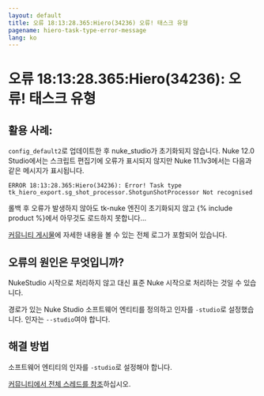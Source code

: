 ```yaml
---
layout: default
title: 오류 18:13:28.365:Hiero(34236) 오류! 태스크 유형
pagename: hiero-task-type-error-message
lang: ko
---
```


# 오류 18:13:28.365:Hiero(34236): 오류! 태스크 유형

## 활용 사례:
`config_default2`로 업데이트한 후 nuke_studio가 초기화되지 않습니다. Nuke 12.0 Studio에서는 스크립트 편집기에 오류가 표시되지 않지만 Nuke 11.1v3에서는 다음과 같은 메시지가 표시됩니다.

```
ERROR 18:13:28.365:Hiero(34236): Error! Task type tk_hiero_export.sg_shot_processor.ShotgunShotProcessor Not recognised
```

롤백 후 오류가 발생하지 않아도 tk-nuke 엔진이 초기화되지 않고 {% include product %}에서 아무것도 로드하지 못합니다...

[커뮤니티 게시물](https://community.shotgridsoftware.com/t/cant-get-shotgun-toolkit-to-work-with-nuke-studio-config-default2/4586)에 자세한 내용을 볼 수 있는 전체 로그가 포함되어 있습니다.

## 오류의 원인은 무엇입니까?
NukeStudio 시작으로 처리하지 않고 대신 표준 Nuke 시작으로 처리하는 것일 수 있습니다.

경로가 있는 Nuke Studio 소프트웨어 엔티티를 정의하고 인자를 `-studio`로 설정했습니다. 인자는 `--studio`여야 합니다.

## 해결 방법
소프트웨어 엔티티의 인자를 `-studio`로 설정해야 합니다.

[커뮤니티에서 전체 스레드를 참조](https://community.shotgridsoftware.com/t/cant-get-shotgun-toolkit-to-work-with-nuke-studio-config-default2/4586)하십시오.

